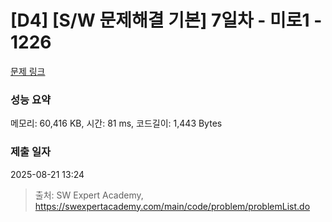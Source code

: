 # [D4] [S/W 문제해결 기본] 7일차 - 미로1 - 1226 

[문제 링크](https://swexpertacademy.com/main/code/problem/problemDetail.do?contestProbId=AV14vXUqAGMCFAYD) 

### 성능 요약

메모리: 60,416 KB, 시간: 81 ms, 코드길이: 1,443 Bytes

### 제출 일자

2025-08-21 13:24



> 출처: SW Expert Academy, https://swexpertacademy.com/main/code/problem/problemList.do